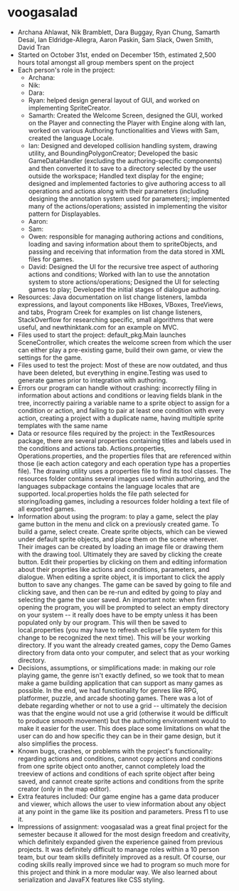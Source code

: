 # voogasalad

* Archana Ahlawat, Nik Bramblett, Dara Buggay, Ryan Chung, Samarth Desai, Ian Eldridge-Allegra, Aaron Paskin, Sam Slack, Owen Smith, David Tran
* Started on October 31st, ended on December 15th, estimated 2,500 hours total amongst all group members spent on the project
* Each person's role in the project:
    * Archana:
    * Nik:
    * Dara:
    * Ryan: helped design general layout of GUI, and worked on implementing SpriteCreator.
    * Samarth: Created the Welcome Screen, designed the GUI, worked on the Player and connecting the Player with Engine along with Ian, worked on various Authoring functionalities and Views with Sam, created the language Locale.
    * Ian: Designed and developed collision handling system, drawing utility, and BoundingPolygonCreator; Developed the basic GameDataHandler (excluding the authoring-specific components) and then converted it to save to a directory selected by the user outside the workspace; Handled text display for the engine; designed and implemented factories to give authoring access to all operations and actions along with their parameters (including designing the annotation system used for parameters); implemented many of the actions/operations; assisted in implementing the visitor pattern for Displayables.
    * Aaron:
    * Sam:
    * Owen: responsible for managing authoring actions and conditions, loading and saving information about them to spriteObjects, and passing and receiving that information from the data stored in XML files for games.
    * David: Designed the UI for the recursive tree aspect of authoring actions and conditions; Worked with Ian to use the annotation system to store actions/operations; Designed the UI for selecting games to play; Developed the initial stages of dialogue authoring.
* Resources: Java documentation on list change listeners, lambda expressions, and layout components like HBoxes, VBoxes, TreeViews, and tabs, Program Creek for examples on list change listeners, StackOverflow for researching specific, small algorithms that were useful, and newthinktank.com for an example on MVC.
* Files used to start the project: default_pkg.Main launches SceneController, which creates the welcome screen from which the user can either play a pre-existing game, build their own game, or view the settings for the game. 
* Files used to test the project: Most of these are now outdated, and thus have been deleted, but everything in engine.Testing was used to generate games prior to integration with authoring. 
* Errors our program can handle without crashing: incorrectly filing in information about actions and conditions or leaving fields blank in the tree, incorrectly pairing a variable name to a sprite object to assign for a condition or action, and failing to pair at least one condition with every action, creating a project with a duplicate name, having multiple sprite templates with the same name
* Data or resource files required by the project: in the TextResources package, there are several properties containing titles and labels used in the conditions and actions tab. Actions.properties, Operations.properties, and the properties files that are referenced within those (ie each action category and each operation type has a properties file). The drawing utility uses a properties file to find its tool classes. The resources folder contains several images used within authoring, and the languages subpackage contains the language locales that are supported. local.properties holds the file path selected for storing/loading games, including a resources folder holding a text file of all exported games.
* Information about using the program: to play a game, select the play game button in the menu and click on a previously created game. To build a game, select create. Create sprite objects, which can be viewed under default sprite objects, and place them on the scene wherever. Their images can be created by loading an image file or drawing them with the drawing tool. Ultimately they are saved by clicking the create button. Edit their properties by clicking on them and editing information about their proprties like actions and conditions, parameters, and dialogue. When editing a sprite object, it is important to click the apply button to save any changes. The game can be saved by going to file and clicking save, and then can be re-run and edited by going to play and selecting the game the user saved. An important note: when first opening the program, you will be prompted to select an empty directory on your system -- it really does have to be empty unless it has been populated only by our program. This will then be saved to local.properties (you may have to refresh eclipse's file system for this change to be recognized the next time). This will be your working directory. If you want the already created games, copy the Demo Games directory from data onto your computer, and select that as your working directory. 
* Decisions, assumptions, or simplifications made: in making our role playing game, the genre isn't exactly defined, so we took that to mean make a game building application that can support as many games as possible. In the end, we had functionality for genres like RPG, platformer, puzzle, and arcade shooting games. There was a lot of debate regarding whether or not to use a grid -- ultimately the decision was that the engine would not use a grid (otherwise it would be difficult to produce smooth movement) but the authoring environment would to make it easier for the user. This does place some limitations on what the user can do and how specific they can be in their game design, but it also simplifies the process. 
* Known bugs, crashes, or problems with the project's functionality: regarding actions and conditions, cannot copy actions and conditions from one sprite object onto another, cannot completely load the treeview of actions and conditions of each sprite object after being saved, and cannot create sprite actions and conditions from the sprite creator (only in the map editor). 
* Extra features included: Our game engine has a game data producer and viewer, which allows the user to view information about any object at any point in the game like its position and parameters. Press f1 to use it. 
* Impressions of assignment: voogasalad was a great final project for the semester because it allowed for the most design freedom and creativity, which definitely expanded given the experience gained from previous projects. It was definitely difficult to manage roles within a 10 person team, but our team skills definitely improved as a result. Of course, our coding skills really improved since we had to program so much more for this project and think in a more modular way. We also learned about serialization and JavaFX features like CSS styling. 